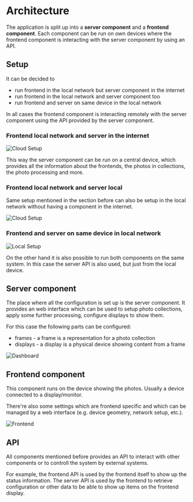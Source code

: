 # Architecture

The application is split up into a **server component** and a **frontend
component**. Each component can be run on own devices where the frontend
component is interacting with the server component by using an API.

## Setup

It can be decided to

* run frontend in the local network but server component in the internet
* run frontend in the local network and server component too
* run frontend and server on same device in the local network

In all cases the frontend component is interacting remotely with the server
component using the API provided by the server component.

### Frontend local network and server in the internet

![Cloud Setup](../assets/architecture-cs-1.png)

This way the server component can be run on a central device, which
provides all the information about the frontends, the photos in
collections, the photo processing and more.

### Frontend local network and server local

Same setup mentioned in the section before can also be setup in the
local network without having a component in the internet.

![Cloud Setup](../assets/architecture-cs-2.png)

### Frontend and server on same device in local network

![Local Setup](../assets/architecture-ls.png)

On the other hand it is also possible to run both components on the
same system. In this case the server API is also used, but just from
the local device.

## Server component

The place where all the configuration is set up is the server component.
It provides an web interface which can be used to setup photo collections,
apply some further processing, configure displays to show them.

For this case the following parts can be configured:

* frames - a frame is a representation for a photo collection
* displays - a display is a physical device showing content from a frame

![Dashboard](../assets/screenshots/config-dashboard.png)

## Frontend component

This component runs on the device showing the photos. Usually a device
connected to a display/monitor.

There're also some settings which are frontend specific and which can
be managed by a web interface (e.g. device geometry, network setup, etc.).

![Frontend](../assets/screenshots/frontend-display.png)

## API

All components mentioned before provides an API to interact with other
components or to controll the system by external systems.

For example, the frontend API is used by the frontend itself to show up
the status information. The server API is used by the frontend to retrieve
configuration or other data to be able to show up items on the frontend
display.

